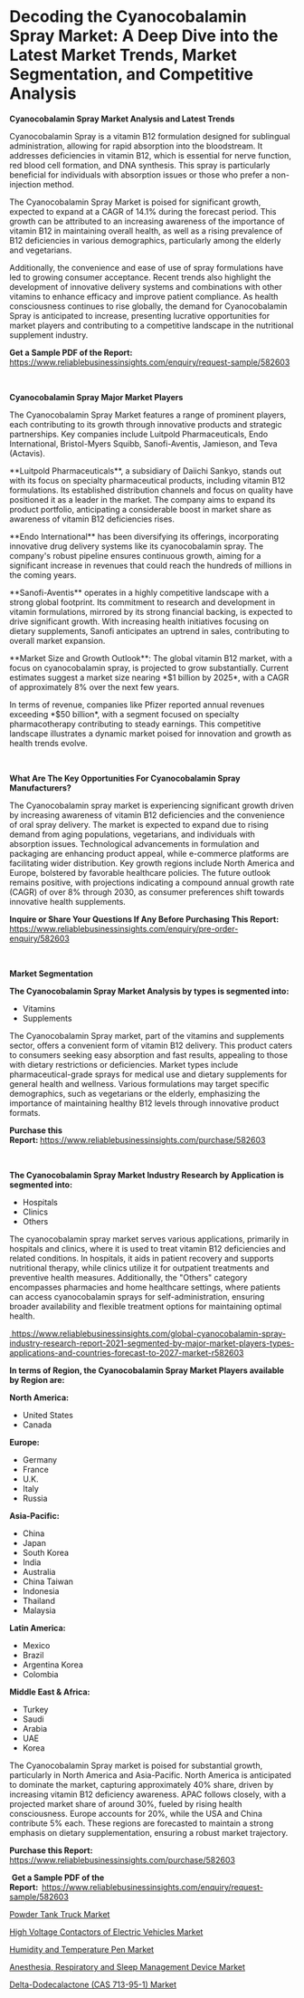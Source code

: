 <p><h1>Decoding the Cyanocobalamin Spray Market: A Deep Dive into the Latest Market Trends, Market Segmentation, and Competitive Analysis</h1></p><p><strong>Cyanocobalamin Spray Market Analysis and Latest Trends</strong></p>
<p><p>Cyanocobalamin Spray is a vitamin B12 formulation designed for sublingual administration, allowing for rapid absorption into the bloodstream. It addresses deficiencies in vitamin B12, which is essential for nerve function, red blood cell formation, and DNA synthesis. This spray is particularly beneficial for individuals with absorption issues or those who prefer a non-injection method.</p><p>The Cyanocobalamin Spray Market is poised for significant growth, expected to expand at a CAGR of 14.1% during the forecast period. This growth can be attributed to an increasing awareness of the importance of vitamin B12 in maintaining overall health, as well as a rising prevalence of B12 deficiencies in various demographics, particularly among the elderly and vegetarians. </p><p>Additionally, the convenience and ease of use of spray formulations have led to growing consumer acceptance. Recent trends also highlight the development of innovative delivery systems and combinations with other vitamins to enhance efficacy and improve patient compliance. As health consciousness continues to rise globally, the demand for Cyanocobalamin Spray is anticipated to increase, presenting lucrative opportunities for market players and contributing to a competitive landscape in the nutritional supplement industry.</p></p>
<p><strong>Get a Sample PDF of the Report:&nbsp;</strong> <a href="https://www.reliablebusinessinsights.com/enquiry/request-sample/582603?utm_campaign=1135&utm_medium=2&utm_source=Github&utm_content=ia&utm_term=12102024&utm_id=cyanocobalamin-spray">https://www.reliablebusinessinsights.com/enquiry/request-sample/582603</a></p>
<p>&nbsp;</p>
<p><strong>Cyanocobalamin Spray Major Market Players</strong></p>
<p><p>The Cyanocobalamin Spray Market features a range of prominent players, each contributing to its growth through innovative products and strategic partnerships. Key companies include Luitpold Pharmaceuticals, Endo International, Bristol-Myers Squibb, Sanofi-Aventis, Jamieson, and Teva (Actavis).</p><p>**Luitpold Pharmaceuticals**, a subsidiary of Daiichi Sankyo, stands out with its focus on specialty pharmaceutical products, including vitamin B12 formulations. Its established distribution channels and focus on quality have positioned it as a leader in the market. The company aims to expand its product portfolio, anticipating a considerable boost in market share as awareness of vitamin B12 deficiencies rises.</p><p>**Endo International** has been diversifying its offerings, incorporating innovative drug delivery systems like its cyanocobalamin spray. The company's robust pipeline ensures continuous growth, aiming for a significant increase in revenues that could reach the hundreds of millions in the coming years.</p><p>**Sanofi-Aventis** operates in a highly competitive landscape with a strong global footprint. Its commitment to research and development in vitamin formulations, mirrored by its strong financial backing, is expected to drive significant growth. With increasing health initiatives focusing on dietary supplements, Sanofi anticipates an uptrend in sales, contributing to overall market expansion.</p><p>**Market Size and Growth Outlook**: The global vitamin B12 market, with a focus on cyanocobalamin spray, is projected to grow substantially. Current estimates suggest a market size nearing *$1 billion by 2025*, with a CAGR of approximately 8% over the next few years.</p><p>In terms of revenue, companies like Pfizer reported annual revenues exceeding *$50 billion*, with a segment focused on specialty pharmacotherapy contributing to steady earnings. This competitive landscape illustrates a dynamic market poised for innovation and growth as health trends evolve.</p></p>
<p>&nbsp;</p>
<p><strong>What Are The Key Opportunities For Cyanocobalamin Spray Manufacturers?</strong></p>
<p><p>The Cyanocobalamin spray market is experiencing significant growth driven by increasing awareness of vitamin B12 deficiencies and the convenience of oral spray delivery. The market is expected to expand due to rising demand from aging populations, vegetarians, and individuals with absorption issues. Technological advancements in formulation and packaging are enhancing product appeal, while e-commerce platforms are facilitating wider distribution. Key growth regions include North America and Europe, bolstered by favorable healthcare policies. The future outlook remains positive, with projections indicating a compound annual growth rate (CAGR) of over 8% through 2030, as consumer preferences shift towards innovative health supplements.</p></p>
<p><strong>Inquire or Share Your Questions If Any Before Purchasing This Report:</strong> <a href="https://www.reliablebusinessinsights.com/enquiry/pre-order-enquiry/582603?utm_campaign=1135&utm_medium=2&utm_source=Github&utm_content=ia&utm_term=12102024&utm_id=cyanocobalamin-spray">https://www.reliablebusinessinsights.com/enquiry/pre-order-enquiry/582603</a></p>
<p>&nbsp;</p>
<p><strong>Market Segmentation</strong></p>
<p><strong>The Cyanocobalamin Spray Market Analysis by types is segmented into:</strong></p>
<p><ul><li>Vitamins</li><li>Supplements</li></ul></p>
<p><p>The Cyanocobalamin Spray market, part of the vitamins and supplements sector, offers a convenient form of vitamin B12 delivery. This product caters to consumers seeking easy absorption and fast results, appealing to those with dietary restrictions or deficiencies. Market types include pharmaceutical-grade sprays for medical use and dietary supplements for general health and wellness. Various formulations may target specific demographics, such as vegetarians or the elderly, emphasizing the importance of maintaining healthy B12 levels through innovative product formats.</p></p>
<p><strong>Purchase this Report:&nbsp;</strong><a href="https://www.reliablebusinessinsights.com/purchase/582603?utm_campaign=1135&utm_medium=2&utm_source=Github&utm_content=ia&utm_term=12102024&utm_id=cyanocobalamin-spray">https://www.reliablebusinessinsights.com/purchase/582603</a></p>
<p>&nbsp;</p>
<p><strong>The Cyanocobalamin Spray Market Industry Research by Application is segmented into:</strong></p>
<p><ul><li>Hospitals</li><li>Clinics</li><li>Others</li></ul></p>
<p><p>The cyanocobalamin spray market serves various applications, primarily in hospitals and clinics, where it is used to treat vitamin B12 deficiencies and related conditions. In hospitals, it aids in patient recovery and supports nutritional therapy, while clinics utilize it for outpatient treatments and preventive health measures. Additionally, the "Others" category encompasses pharmacies and home healthcare settings, where patients can access cyanocobalamin sprays for self-administration, ensuring broader availability and flexible treatment options for maintaining optimal health.</p></p>
<p><a href="https://www.reliablebusinessinsights.com/global-cyanocobalamin-spray-industry-research-report-2021-segmented-by-major-market-players-types-applications-and-countries-forecast-to-2027-market-r582603?utm_campaign=1135&utm_medium=2&utm_source=Github&utm_content=ia&utm_term=12102024&utm_id=cyanocobalamin-spray">&nbsp;https://www.reliablebusinessinsights.com/global-cyanocobalamin-spray-industry-research-report-2021-segmented-by-major-market-players-types-applications-and-countries-forecast-to-2027-market-r582603</a></p>
<p><strong>In terms of Region, the Cyanocobalamin Spray Market Players available by Region are:</strong></p>
<p>
    <p> <strong> North America: </strong>
        <ul>
            <li>United States</li>
            <li>Canada</li>
        </ul>
        </p> 
    <p> <strong> Europe: </strong>
        <ul>
            <li>Germany</li>
            <li>France</li>
            <li>U.K.</li>
            <li>Italy</li>
            <li>Russia</li>
        </ul>
        </p> 
    <p> <strong> Asia-Pacific: </strong>
        <ul>
            <li>China</li>
            <li>Japan</li>
            <li>South Korea</li>
            <li>India</li>
            <li>Australia</li>
            <li>China Taiwan</li>
            <li>Indonesia</li>
            <li>Thailand</li>
            <li>Malaysia</li>
        </ul>
        </p> 
    <p> <strong> Latin America: </strong>
        <ul>
            <li>Mexico</li>
            <li>Brazil</li>
            <li>Argentina Korea</li>
            <li>Colombia</li>
        </ul>
        </p> 
    <p> <strong> Middle East & Africa: </strong>
        <ul>
            <li>Turkey</li>
            <li>Saudi</li>
            <li>Arabia</li>
            <li>UAE</li>
            <li>Korea</li>
        </ul>
    </p>
    </p>
<p><p>The Cyanocobalamin Spray market is poised for substantial growth, particularly in North America and Asia-Pacific. North America is anticipated to dominate the market, capturing approximately 40% share, driven by increasing vitamin B12 deficiency awareness. APAC follows closely, with a projected market share of around 30%, fueled by rising health consciousness. Europe accounts for 20%, while the USA and China contribute 5% each. These regions are forecasted to maintain a strong emphasis on dietary supplementation, ensuring a robust market trajectory.</p></p>
<p><strong>Purchase this Report: </strong><a href="https://www.reliablebusinessinsights.com/purchase/582603?utm_campaign=1135&utm_medium=2&utm_source=Github&utm_content=ia&utm_term=12102024&utm_id=cyanocobalamin-spray">https://www.reliablebusinessinsights.com/purchase/582603</a></p>
<p>&nbsp;<strong>Get a Sample PDF of the Report:&nbsp;&nbsp;</strong><a href="https://www.reliablebusinessinsights.com/enquiry/request-sample/582603?utm_campaign=1135&utm_medium=2&utm_source=Github&utm_content=ia&utm_term=12102024&utm_id=cyanocobalamin-spray">https://www.reliablebusinessinsights.com/enquiry/request-sample/582603</a></p>
<p><strong></strong></p>
<p><p><a href="https://www.linkedin.com/pulse/consumer-behavior-shifts-powder-tank-truck-market-demand-analysis-redae?utm_campaign=1135&utm_medium=2&utm_source=Github&utm_content=ia&utm_term=12102024&utm_id=cyanocobalamin-spray">Powder Tank Truck Market</a></p><p><a href="https://www.linkedin.com/pulse/high-voltage-contactors-electric-vehicles-market-research-sbkxe?utm_campaign=1135&utm_medium=2&utm_source=Github&utm_content=ia&utm_term=12102024&utm_id=cyanocobalamin-spray">High Voltage Contactors of Electric Vehicles Market</a></p><p><a href="https://www.linkedin.com/pulse/global-humidity-temperature-pen-market-projected-grow-cagr-prwke?utm_campaign=1135&utm_medium=2&utm_source=Github&utm_content=ia&utm_term=12102024&utm_id=cyanocobalamin-spray">Humidity and Temperature Pen Market</a></p><p><a href="https://github.com/ygfu6u/Market-Research-Report-List-1/blob/main/anesthesia-respiratory-and-sleep-management-device-market.md?utm_campaign=1135&utm_medium=2&utm_source=Github&utm_content=ia&utm_term=12102024&utm_id=cyanocobalamin-spray">Anesthesia, Respiratory and Sleep Management Device Market</a></p><p><a href="https://github.com/mahnoor2003/Market-Research-Report-List-6/blob/main/delta-dodecalactone-cas-713-95-1-market.md?utm_campaign=1135&utm_medium=2&utm_source=Github&utm_content=ia&utm_term=12102024&utm_id=cyanocobalamin-spray">Delta-Dodecalactone (CAS 713-95-1) Market</a></p></p>